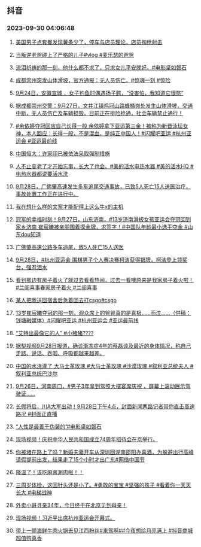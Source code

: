 ## 抖音 
### 2023-09-30 04:06:48

1. [美国男子点套餐发现薯条少了，停车与店员理论，店员掏枪射击](https://www.iesdouyin.com/share/video/7283745288756448512/?region=CN&mid=7283745810045619005&u_code=0&titleType=title&did=MS4wLjABAAAANwkJuWIRFOzg5uCpDRpMj4OX-QryoDgn-yYlXQnRwQQ&iid=MS4wLjABAAAANwkJuWIRFOzg5uCpDRpMj4OX-QryoDgn-yYlXQnRwQQ&with_sec_did=1&from_ssr=1)

2. [当叛逆老爸碰上了严格的儿子#vlog #麦乐瑟的爸爸](https://www.iesdouyin.com/share/video/7283814439063751991/?region=CN&mid=7283814512967387962&u_code=0&titleType=title&did=MS4wLjABAAAANwkJuWIRFOzg5uCpDRpMj4OX-QryoDgn-yYlXQnRwQQ&iid=MS4wLjABAAAANwkJuWIRFOzg5uCpDRpMj4OX-QryoDgn-yYlXQnRwQQ&with_sec_did=1&from_ssr=1)

3. [流泪祈祷的那一刻，他什么都不求了，只求女儿平安就好。#电影坚如磐石](https://www.iesdouyin.com/share/video/7283750746527436047/?region=CN&mid=7283750847790500664&u_code=0&titleType=title&did=MS4wLjABAAAANwkJuWIRFOzg5uCpDRpMj4OX-QryoDgn-yYlXQnRwQQ&iid=MS4wLjABAAAANwkJuWIRFOzg5uCpDRpMj4OX-QryoDgn-yYlXQnRwQQ&with_sec_did=1&from_ssr=1)

4. [成都崇州突发山体滑坡，官方通报：无人员伤亡。#惊魂一刻 #惊险](https://www.iesdouyin.com/share/video/7283704156886469900/?region=CN&mid=7283704276676037431&u_code=0&titleType=title&did=MS4wLjABAAAANwkJuWIRFOzg5uCpDRpMj4OX-QryoDgn-yYlXQnRwQQ&iid=MS4wLjABAAAANwkJuWIRFOzg5uCpDRpMj4OX-QryoDgn-yYlXQnRwQQ&with_sec_did=1&from_ssr=1)

5. [9月24日，安徽宣城 ，女子钓鱼时偶遇扬子鳄，“没害怕，我知道它很憨”](https://www.iesdouyin.com/share/video/7283444754073832738/?region=CN&mid=7283444847889550139&u_code=0&titleType=title&did=MS4wLjABAAAANwkJuWIRFOzg5uCpDRpMj4OX-QryoDgn-yYlXQnRwQQ&iid=MS4wLjABAAAANwkJuWIRFOzg5uCpDRpMj4OX-QryoDgn-yYlXQnRwQQ&with_sec_did=1&from_ssr=1)

6. [据成都崇州交警：9月27日，文井江镇鸡冠山路蜂桶岗处发生山体滑坡，交通中断，无人员伤亡及车辆损毁。目前正在排险抢通，社会车辆禁止通行！](https://www.iesdouyin.com/share/video/7283672379178454326/?region=CN&mid=7283672432358083387&u_code=0&titleType=title&did=MS4wLjABAAAANwkJuWIRFOzg5uCpDRpMj4OX-QryoDgn-yYlXQnRwQQ&iid=MS4wLjABAAAANwkJuWIRFOzg5uCpDRpMj4OX-QryoDgn-yYlXQnRwQQ&with_sec_did=1&from_ssr=1)

7. [#余依婷夺冠回应自己长得一般  余依婷拿下亚运第三金！被称为新晋泳坛女神，本人回应：长得一般，不是混血，是纯正中国人！#闪耀吧亚运  #杭州亚运会 #亚运最前线](https://www.iesdouyin.com/share/video/7283499681684950331/?region=CN&mid=7283499910561532730&u_code=0&titleType=title&did=MS4wLjABAAAANwkJuWIRFOzg5uCpDRpMj4OX-QryoDgn-yYlXQnRwQQ&iid=MS4wLjABAAAANwkJuWIRFOzg5uCpDRpMj4OX-QryoDgn-yYlXQnRwQQ&with_sec_did=1&from_ssr=1)

8. [中国恒大：许家印已被依法采取强制措施](https://www.iesdouyin.com/share/video/7283855274723527990/?region=CN&mid=7283855410048650041&u_code=0&titleType=title&did=MS4wLjABAAAANwkJuWIRFOzg5uCpDRpMj4OX-QryoDgn-yYlXQnRwQQ&iid=MS4wLjABAAAANwkJuWIRFOzg5uCpDRpMj4OX-QryoDgn-yYlXQnRwQQ&with_sec_did=1&from_ssr=1)

9. [人不止变老了才开始忘事，长大了也会。#美的活水电热水器 #美的活水HQ #电热水器都说要活水洗](https://www.iesdouyin.com/share/video/7283063715178548515/?region=CN&mid=7283063952928557883&u_code=0&titleType=title&did=MS4wLjABAAAANwkJuWIRFOzg5uCpDRpMj4OX-QryoDgn-yYlXQnRwQQ&iid=MS4wLjABAAAANwkJuWIRFOzg5uCpDRpMj4OX-QryoDgn-yYlXQnRwQQ&with_sec_did=1&from_ssr=1)

10. [9月28日，广佛肇高速发生多车追尾交通事故，已致5人死亡15人送医治疗，事故处置工作正在进行中。](https://www.iesdouyin.com/share/video/7283691835166412068/?region=CN&mid=7283691915178609467&u_code=0&titleType=title&did=MS4wLjABAAAANwkJuWIRFOzg5uCpDRpMj4OX-QryoDgn-yYlXQnRwQQ&iid=MS4wLjABAAAANwkJuWIRFOzg5uCpDRpMj4OX-QryoDgn-yYlXQnRwQQ&with_sec_did=1&from_ssr=1)

11. [我在想什么样的文案才能配得上这么牛x的主机](https://www.iesdouyin.com/share/video/7283483120442166586/?region=CN&mid=7256571445487094585&u_code=0&titleType=title&did=MS4wLjABAAAANwkJuWIRFOzg5uCpDRpMj4OX-QryoDgn-yYlXQnRwQQ&iid=MS4wLjABAAAANwkJuWIRFOzg5uCpDRpMj4OX-QryoDgn-yYlXQnRwQQ&with_sec_did=1&from_ssr=1)

12. [冠军的幸福时刻！9月27日，山东济南，#13岁济南滑板女孩亚运会夺冠回到家乡济南 崔宸曦被亲朋围着摸金牌，求签字！#中国队年龄最小选手夺金 #山东dou知道](https://www.iesdouyin.com/share/video/7283513992893566260/?region=CN&mid=7160997578614835214&u_code=0&titleType=title&did=MS4wLjABAAAANwkJuWIRFOzg5uCpDRpMj4OX-QryoDgn-yYlXQnRwQQ&iid=MS4wLjABAAAANwkJuWIRFOzg5uCpDRpMj4OX-QryoDgn-yYlXQnRwQQ&with_sec_did=1&from_ssr=1)

13. [广佛肇高速公路多车追尾，致5人死亡15人送医](https://www.iesdouyin.com/share/video/7283695153389309219/?region=CN&mid=7283695295412816698&u_code=0&titleType=title&did=MS4wLjABAAAANwkJuWIRFOzg5uCpDRpMj4OX-QryoDgn-yYlXQnRwQQ&iid=MS4wLjABAAAANwkJuWIRFOzg5uCpDRpMj4OX-QryoDgn-yYlXQnRwQQ&with_sec_did=1&from_ssr=1)

14. [9月28日，#杭州亚运会 围棋男子个人赛决赛柯洁获得银牌，柯洁登上领奖台，强忍泪水](https://www.iesdouyin.com/share/video/7283839596180344099/?region=CN&mid=6996637249798736677&u_code=0&titleType=title&did=MS4wLjABAAAANwkJuWIRFOzg5uCpDRpMj4OX-QryoDgn-yYlXQnRwQQ&iid=MS4wLjABAAAANwkJuWIRFOzg5uCpDRpMj4OX-QryoDgn-yYlXQnRwQQ&with_sec_did=1&from_ssr=1)

15. [看到那边有房子着火了就过去看看热闹，过去一看噢原来是我家房子着火啦！#兰闺喜事春家房子着火  #兰闺喜事](https://www.iesdouyin.com/share/video/7283193779438374163/?region=CN&mid=7283194212613376823&u_code=0&titleType=title&did=MS4wLjABAAAANwkJuWIRFOzg5uCpDRpMj4OX-QryoDgn-yYlXQnRwQQ&iid=MS4wLjABAAAANwkJuWIRFOzg5uCpDRpMj4OX-QryoDgn-yYlXQnRwQQ&with_sec_did=1&from_ssr=1)

16. [某人把我送回宿舍后急着回去打csgo#csgo](https://www.iesdouyin.com/share/video/7283532360665058560/?region=CN&mid=7262291881441430332&u_code=0&titleType=title&did=MS4wLjABAAAANwkJuWIRFOzg5uCpDRpMj4OX-QryoDgn-yYlXQnRwQQ&iid=MS4wLjABAAAANwkJuWIRFOzg5uCpDRpMj4OX-QryoDgn-yYlXQnRwQQ&with_sec_did=1&from_ssr=1)

17. [13岁崔宸曦夺冠的那一刻，观众席上的爸爸真的是喜极……而泣……（供稿：钱塘融媒体）#闪耀吧亚运  #杭州亚运会 #亚运最前线](https://www.iesdouyin.com/share/video/7283472557485886778/?region=CN&mid=7283472762822232892&u_code=0&titleType=title&did=MS4wLjABAAAANwkJuWIRFOzg5uCpDRpMj4OX-QryoDgn-yYlXQnRwQQ&iid=MS4wLjABAAAANwkJuWIRFOzg5uCpDRpMj4OX-QryoDgn-yYlXQnRwQQ&with_sec_did=1&from_ssr=1)

18. [“艾特出最像它的人”
#小猪猪????](https://www.iesdouyin.com/share/video/7283684630031568189/?region=CN&mid=6997661457844423432&u_code=0&titleType=title&did=MS4wLjABAAAANwkJuWIRFOzg5uCpDRpMj4OX-QryoDgn-yYlXQnRwQQ&iid=MS4wLjABAAAANwkJuWIRFOzg5uCpDRpMj4OX-QryoDgn-yYlXQnRwQQ&with_sec_did=1&from_ssr=1)

19. [据梨视频9月28日报道，确诊渐冻症4年的蔡磊谈及最近的身体情况，称自己走路、说话、吞咽、呼吸都越来越差。](https://www.iesdouyin.com/share/video/7283699617747848489/?region=CN&mid=6855613088878168846&u_code=0&titleType=title&did=MS4wLjABAAAANwkJuWIRFOzg5uCpDRpMj4OX-QryoDgn-yYlXQnRwQQ&iid=MS4wLjABAAAANwkJuWIRFOzg5uCpDRpMj4OX-QryoDgn-yYlXQnRwQQ&with_sec_did=1&from_ssr=1)

20. [中国的水浇灌了 大马士革玫瑰
#大马士革玫瑰 #沙漠玫瑰 #叙利亚总统夫人 #叙利亚总统巴沙尔](https://www.iesdouyin.com/share/video/7283593874532994365/?region=CN&mid=7283594449198926650&u_code=0&titleType=title&did=MS4wLjABAAAANwkJuWIRFOzg5uCpDRpMj4OX-QryoDgn-yYlXQnRwQQ&iid=MS4wLjABAAAANwkJuWIRFOzg5uCpDRpMj4OX-QryoDgn-yYlXQnRwQQ&with_sec_did=1&from_ssr=1)

21. [9月26日，河南周口，#男子3年拿到驾照大摆宴席庆祝 ，屏幕上滚动展示驾驶证……](https://www.iesdouyin.com/share/video/7283498039895952651/?region=CN&mid=7283498187516152633&u_code=0&titleType=title&did=MS4wLjABAAAANwkJuWIRFOzg5uCpDRpMj4OX-QryoDgn-yYlXQnRwQQ&iid=MS4wLjABAAAANwkJuWIRFOzg5uCpDRpMj4OX-QryoDgn-yYlXQnRwQQ&with_sec_did=1&from_ssr=1)

22. [长假将启，川A大军出动！9月28日下午4点，封面新闻两路记者带你直击高速路况 #封面正直播](https://www.iesdouyin.com/share/video/7283741081659788603/?region=CN&mid=6928441221538908161&u_code=0&titleType=title&did=MS4wLjABAAAANwkJuWIRFOzg5uCpDRpMj4OX-QryoDgn-yYlXQnRwQQ&iid=MS4wLjABAAAANwkJuWIRFOzg5uCpDRpMj4OX-QryoDgn-yYlXQnRwQQ&with_sec_did=1&from_ssr=1)

23. [“人性是最善于伪装的”#电影坚如磐石](https://www.iesdouyin.com/share/video/7283192791457451303/?region=CN&mid=7283193141119798074&u_code=0&titleType=title&did=MS4wLjABAAAANwkJuWIRFOzg5uCpDRpMj4OX-QryoDgn-yYlXQnRwQQ&iid=MS4wLjABAAAANwkJuWIRFOzg5uCpDRpMj4OX-QryoDgn-yYlXQnRwQQ&with_sec_did=1&from_ssr=1)

24. [现场视频！庆祝中华人民共和国成立74周年招待会在京举行。](https://www.iesdouyin.com/share/video/7283834704996863295/?region=CN&mid=7283834842297666364&u_code=0&titleType=title&did=MS4wLjABAAAANwkJuWIRFOzg5uCpDRpMj4OX-QryoDgn-yYlXQnRwQQ&iid=MS4wLjABAAAANwkJuWIRFOzg5uCpDRpMj4OX-QryoDgn-yYlXQnRwQQ&with_sec_did=1&from_ssr=1)

25. [你被堵在路上了吗？新婚夫妻开车从深圳回湖南邵阳办喜酒，为躲避出行高峰请假提前出发，结果走了15个小时才出广东#网络中国节](https://www.iesdouyin.com/share/video/7283802378715909391/?region=CN&mid=7283802494638017337&u_code=0&titleType=title&did=MS4wLjABAAAANwkJuWIRFOzg5uCpDRpMj4OX-QryoDgn-yYlXQnRwQQ&iid=MS4wLjABAAAANwkJuWIRFOzg5uCpDRpMj4OX-QryoDgn-yYlXQnRwQQ&with_sec_did=1&from_ssr=1)

26. [降温了！该吃麻酱涮肉啦！！](https://www.iesdouyin.com/share/video/7283462861282741562/?region=CN&mid=7188455324028832569&u_code=0&titleType=title&did=MS4wLjABAAAANwkJuWIRFOzg5uCpDRpMj4OX-QryoDgn-yYlXQnRwQQ&iid=MS4wLjABAAAANwkJuWIRFOzg5uCpDRpMj4OX-QryoDgn-yYlXQnRwQQ&with_sec_did=1&from_ssr=1)

27. [三周岁体检，这回针头还是小了。#勇敢的宝宝 #坚强的孩子 #看着你一天天长大 #电梯战神](https://www.iesdouyin.com/share/video/7283364938758802723/?region=CN&mid=7283364989690202937&u_code=0&titleType=title&did=MS4wLjABAAAANwkJuWIRFOzg5uCpDRpMj4OX-QryoDgn-yYlXQnRwQQ&iid=MS4wLjABAAAANwkJuWIRFOzg5uCpDRpMj4OX-QryoDgn-yYlXQnRwQQ&with_sec_did=1&from_ssr=1)

28. [外卖小哥寻亲34年，今日终于在北京见到母亲！](https://www.iesdouyin.com/share/video/7283795929952505143/?region=CN&mid=7200001539182856194&u_code=0&titleType=title&did=MS4wLjABAAAANwkJuWIRFOzg5uCpDRpMj4OX-QryoDgn-yYlXQnRwQQ&iid=MS4wLjABAAAANwkJuWIRFOzg5uCpDRpMj4OX-QryoDgn-yYlXQnRwQQ&with_sec_did=1&from_ssr=1)

29. [现场视频！习近平出席杭州亚运会开幕式。](https://www.iesdouyin.com/share/video/7281992210810293556/?region=CN&mid=7281992475223296823&u_code=0&titleType=title&did=MS4wLjABAAAANwkJuWIRFOzg5uCpDRpMj4OX-QryoDgn-yYlXQnRwQQ&iid=MS4wLjABAAAANwkJuWIRFOzg5uCpDRpMj4OX-QryoDgn-yYlXQnRwQQ&with_sec_did=1&from_ssr=1)

30. [带上一顿海鲜牛肉火锅去见江西粉丝#来驾啊##今夜想给月亮满上 #抖音商城超值购真香](https://www.iesdouyin.com/share/video/7283700100411460920/?region=CN&mid=7283700254791453498&u_code=0&titleType=title&did=MS4wLjABAAAANwkJuWIRFOzg5uCpDRpMj4OX-QryoDgn-yYlXQnRwQQ&iid=MS4wLjABAAAANwkJuWIRFOzg5uCpDRpMj4OX-QryoDgn-yYlXQnRwQQ&with_sec_did=1&from_ssr=1)

